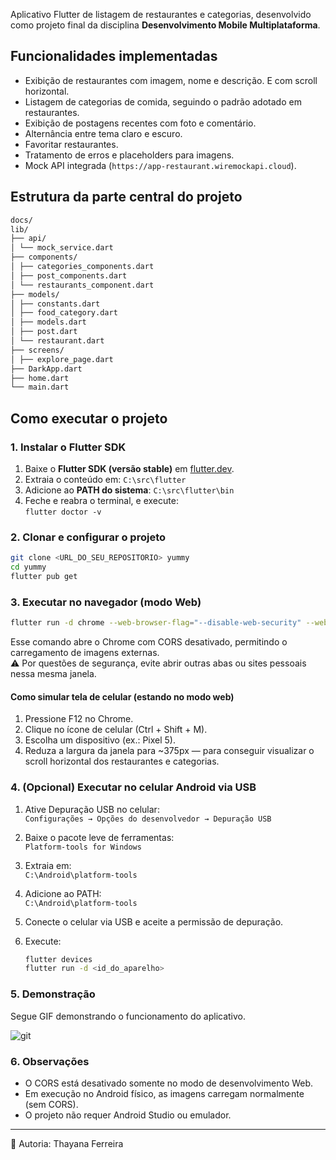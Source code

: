 Aplicativo Flutter de listagem de restaurantes e categorias, desenvolvido como projeto final da disciplina **Desenvolvimento Mobile Multiplataforma**.

## Funcionalidades implementadas

- Exibição de restaurantes com imagem, nome e descrição. E com scroll horizontal.
- Listagem de categorias de comida, seguindo o padrão adotado em restaurantes.
- Exibição de postagens recentes com foto e comentário.
- Alternância entre tema claro e escuro.
- Favoritar restaurantes.
- Tratamento de erros e placeholders para imagens.
- Mock API integrada (`https://app-restaurant.wiremockapi.cloud`).

## Estrutura da parte central do projeto

```bash
docs/
lib/
├── api/
│ └── mock_service.dart
├── components/
│ ├── categories_components.dart
│ ├── post_components.dart
│ └── restaurants_component.dart
├── models/
│ ├── constants.dart
│ ├── food_category.dart
│ ├── models.dart
│ ├── post.dart
│ └── restaurant.dart
├── screens/
│ ├── explore_page.dart
├── DarkApp.dart
├── home.dart
└── main.dart
```

## Como executar o projeto

### 1. Instalar o Flutter SDK
1. Baixe o **Flutter SDK (versão stable)** em [flutter.dev](https://flutter.dev/docs/get-started/install).
2. Extraia o conteúdo em: ```C:\src\flutter```  
3. Adicione ao **PATH do sistema**: ```C:\src\flutter\bin```  
4. Feche e reabra o terminal, e execute:  
```flutter doctor -v```

### 2. Clonar e configurar o projeto

```bash
git clone <URL_DO_SEU_REPOSITORIO> yummy
cd yummy
flutter pub get
```

### 3. Executar no navegador (modo Web)

```bash
flutter run -d chrome --web-browser-flag="--disable-web-security" --web-browser-flag="--user-data-dir=C:\tmp\chrome-dev"
```
Esse comando abre o Chrome com CORS desativado, permitindo o carregamento de imagens externas.   
⚠️ Por questões de segurança, evite abrir outras abas ou sites pessoais nessa mesma janela.

#### Como simular tela de celular (estando no modo web)

1. Pressione F12 no Chrome.
2. Clique no ícone de celular (Ctrl + Shift + M).
3. Escolha um dispositivo (ex.: Pixel 5).
4. Reduza a largura da janela para ~375px — para conseguir visualizar o scroll horizontal dos restaurantes e categorias.

### 4. (Opcional) Executar no celular Android via USB

1. Ative Depuração USB no celular:  
```Configurações → Opções do desenvolvedor → Depuração USB```

2. Baixe o pacote leve de ferramentas:  
```Platform-tools for Windows```

3. Extraia em:  
```C:\Android\platform-tools```

4. Adicione ao PATH:  
```C:\Android\platform-tools```

5. Conecte o celular via USB e aceite a permissão de depuração.

6. Execute:

    ```bash
    flutter devices
    flutter run -d <id_do_aparelho>
    ```

### 5. Demonstração

Segue GIF demonstrando o funcionamento do aplicativo.  

![git](docs/demo.gif)


### 6. Observações

- O CORS está desativado somente no modo de desenvolvimento Web.
- Em execução no Android físico, as imagens carregam normalmente (sem CORS).
- O projeto não requer Android Studio ou emulador.

---

🧠 Autoria: Thayana Ferreira